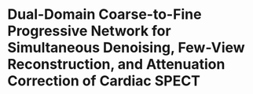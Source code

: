 # Dual-Domain Coarse-to-Fine Progressive Network for Simultaneous Denoising, Few-View Reconstruction, and Attenuation Correction of Cardiac SPECT



